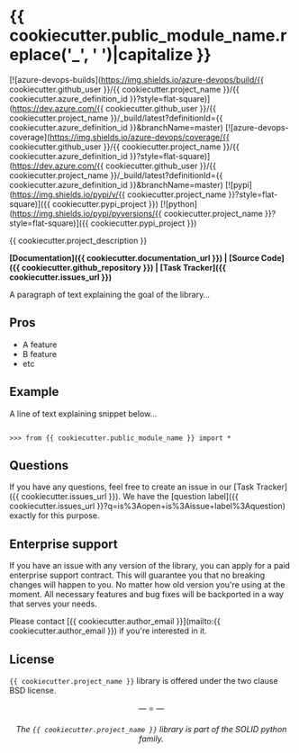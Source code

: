 # {{ cookiecutter.public_module_name.replace('_', ' ')|capitalize }}

[![azure-devops-builds](https://img.shields.io/azure-devops/build/{{ cookiecutter.github_user }}/{{ cookiecutter.project_name }}/{{ cookiecutter.azure_definition_id }}?style=flat-square)](https://dev.azure.com/{{ cookiecutter.github_user }}/{{ cookiecutter.project_name }}/_build/latest?definitionId={{ cookiecutter.azure_definition_id }}&branchName=master)
[![azure-devops-coverage](https://img.shields.io/azure-devops/coverage/{{ cookiecutter.github_user }}/{{ cookiecutter.project_name }}/{{ cookiecutter.azure_definition_id }}?style=flat-square)](https://dev.azure.com/{{ cookiecutter.github_user }}/{{ cookiecutter.project_name }}/_build/latest?definitionId={{ cookiecutter.azure_definition_id }}&branchName=master)
[![pypi](https://img.shields.io/pypi/v/{{ cookiecutter.project_name }}?style=flat-square)]({{ cookiecutter.pypi_project }})
[![python](https://img.shields.io/pypi/pyversions/{{ cookiecutter.project_name }}?style=flat-square)]({{ cookiecutter.pypi_project }})

{{ cookiecutter.project_description }}

**[Documentation]({{ cookiecutter.documentation_url }}) |
[Source Code]({{ cookiecutter.github_repository }}) |
[Task Tracker]({{ cookiecutter.issues_url }})**

A paragraph of text explaining the goal of the library…

## Pros

- A feature
- B feature
- etc

## Example

A line of text explaining snippet below…

```pycon

>>> from {{ cookiecutter.public_module_name }} import *

```

## Questions

If you have any questions, feel free to create an issue in our
[Task Tracker]({{ cookiecutter.issues_url }}). We have the
[question label]({{ cookiecutter.issues_url }}?q=is%3Aopen+is%3Aissue+label%3Aquestion)
exactly for this purpose.

## Enterprise support

If you have an issue with any version of the library, you can apply for a paid
enterprise support contract. This will guarantee you that no breaking changes
will happen to you. No matter how old version you're using at the moment. All
necessary features and bug fixes will be backported in a way that serves your
needs.

Please contact [{{ cookiecutter.author_email }}](mailto:{{ cookiecutter.author_email }}) if you're
interested in it.

## License

`{{ cookiecutter.project_name }}` library is offered under the two clause BSD license.

<p align="center">&mdash; ⭐️ &mdash;</p>
<p align="center"><i>The <code>{{ cookiecutter.project_name }}</code> library is part of the SOLID python family.</i></p>
